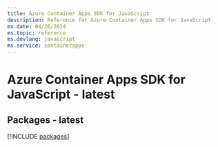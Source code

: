 ```yaml
---
title: Azure Container Apps SDK for JavaScript
description: Reference for Azure Container Apps SDK for JavaScript
ms.date: 04/26/2024
ms.topic: reference
ms.devlang: javascript
ms.service: containerapps
---
```

# Azure Container Apps SDK for JavaScript - latest
## Packages - latest
[!INCLUDE [packages](container-apps-index.md)]